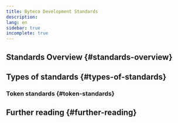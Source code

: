 ```yaml
---
title: Byteco Development Standards
description:
lang: en
sidebar: true
incomplete: true
---
```


## Standards Overview {#standards-overview}



## Types of standards {#types-of-standards}



### Token standards {#token-standards}



## Further reading {#further-reading}

